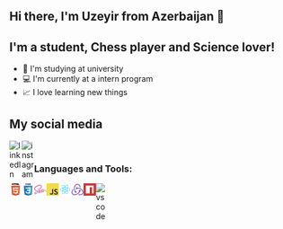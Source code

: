 ## Hi there, I'm Uzeyir from Azerbaijan 🙂


## I'm a student, Chess player and Science lover!

- 📓 I'm studying at university
- 💻 I'm currently at a intern program
- 📈 I love learning new things


## My social media

[<img align='left' alt='linkedln' width='22px' src='https://image.similarpng.com/very-thumbnail/2021/01/Black-linkedin-logo-design-on-transparent-background-PNG.png' />][linkedln]

[<img align='left' alt='instagram' width='22px' src='https://upload.wikimedia.org/wikipedia/commons/9/96/Instagram.svg' />][instagram]

<br/>

### Languages and Tools:

<img align='left' alt='html' width='22px' src='https://raw.githubusercontent.com/github/explore/80688e429a7d4ef2fca1e82350fe8e3517d3494d/topics/html/html.png' />
<img align='left' alt='css' width='22px' src='https://raw.githubusercontent.com/github/explore/80688e429a7d4ef2fca1e82350fe8e3517d3494d/topics/css/css.png' />
<img align='left' alt='scss' width='22px' src='https://raw.githubusercontent.com/github/explore/80688e429a7d4ef2fca1e82350fe8e3517d3494d/topics/sass/sass.png' />
<img align='left' alt='javascript' width='22px' src='https://raw.githubusercontent.com/github/explore/80688e429a7d4ef2fca1e82350fe8e3517d3494d/topics/javascript/javascript.png' />
<img align='left' alt='react' width='22px' src='https://raw.githubusercontent.com/github/explore/80688e429a7d4ef2fca1e82350fe8e3517d3494d/topics/react/react.png' />
<img align='left' alt='redux' width='22px' src='https://raw.githubusercontent.com/github/explore/80688e429a7d4ef2fca1e82350fe8e3517d3494d/topics/redux/redux.png' />
<img align='left' alt='npm' width='22px' src='https://raw.githubusercontent.com/github/explore/80688e429a7d4ef2fca1e82350fe8e3517d3494d/topics/npm/npm.png' />
<img align='left' alt='vscode' width='22px' src='https://upload.wikimedia.org/wikipedia/commons/thumb/9/9a/Visual_Studio_Code_1.35_icon.svg/1024px-Visual_Studio_Code_1.35_icon.svg.png' />

[instagram]: https://www.instagram.com/elivasliuzeyir/
[linkedln]: https://www.linkedin.com/in/uzeyirelivasli/
